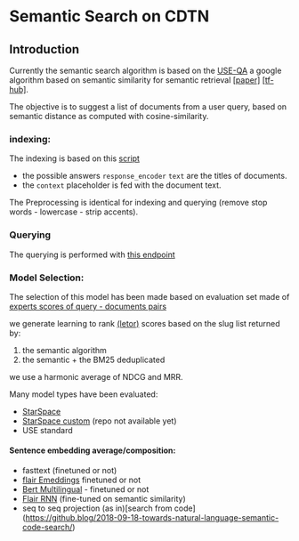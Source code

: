 # Semantic Search on CDTN

## Introduction

Currently the semantic search algorithm is based on the [USE-QA](https://ai.googleblog.com/2019/07/multilingual-universal-sentence-encoder.html) a google algorithm based on semantic similarity for semantic retrieval [[paper]](https://arxiv.org/abs/1907.04307) [[tf-hub]](https://tfhub.dev/google/universal-sentence-encoder-multilingual-qa/2).

The objective is to suggest a list of documents from a user query, based on semantic distance as computed with cosine-similarity.


### indexing:

The indexing is based on this [script](https://github.com/SocialGouv/code-du-travail-numerique/blob/master/packages/code-du-travail-nlp/scripts/dump.py)
- the possible answers `response_encoder` `text` are the titles of documents. 
- the `context` placeholder is fed with the document text.

The Preprocessing is identical for indexing and querying (remove stop words - lowercase - strip accents).

### Querying

The querying is performed with [this endpoint](https://github.com/SocialGouv/code-du-travail-numerique/blob/master/packages/code-du-travail-nlp/api/search.py)



### Model Selection:

The selection of this model has been made based on evaluation set made of [experts scores of query - documents pairs](https://datafiller.num.social.gouv.fr/)

we generate learning to rank [(letor)](https://github.com/ArmandGiraud/letor_scores) scores based on the slug list returned by:
1) the semantic algorithm
2) the semantic + the BM25 deduplicated

we use a harmonic average of NDCG and MRR.

Many model types have been evaluated:
- [StarSpace](https://github.com/facebookresearch/StarSpace)
- [StarSpace custom]() (repo not available yet)
- USE standard


#### Sentence embedding average/composition:

- fasttext (finetuned or not)
- [flair Emeddings](https://github.com/zalandoresearch/flair/blob/master/resources/docs/TUTORIAL_5_DOCUMENT_EMBEDDINGS.md) finetuned or not
- [Bert Multilingual](https://github.com/hanxiao/bert-as-service) - finetuned or not
- [Flair RNN](https://github.com/zalandoresearch/flair/blob/31cc245f45b38dbbc4ddfc0214a2761a45b2b3a9/flair/models/similarity_learning_model.py) (fine-tuned on semantic similarity)
- seq to seq projection (as in)[search from code] (https://github.blog/2018-09-18-towards-natural-language-semantic-code-search/)


